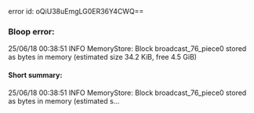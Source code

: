 error id: oQiU38uEmgLG0ER36Y4CWQ==
### Bloop error:

25/06/18 00:38:51 INFO MemoryStore: Block broadcast_76_piece0 stored as bytes in memory (estimated size 34.2 KiB, free 4.5 GiB)
#### Short summary: 

25/06/18 00:38:51 INFO MemoryStore: Block broadcast_76_piece0 stored as bytes in memory (estimated s...